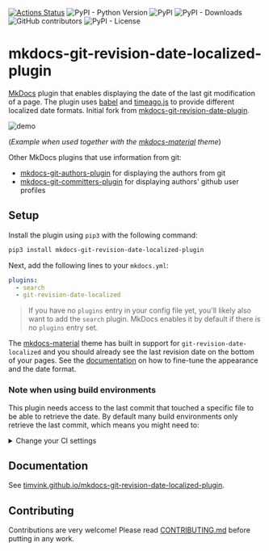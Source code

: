 [![Actions Status](https://github.com/timvink/mkdocs-git-revision-date-localized-plugin/workflows/pytest/badge.svg)](https://github.com/timvink/mkdocs-git-revision-date-localized-plugin/actions)
![PyPI - Python Version](https://img.shields.io/pypi/pyversions/mkdocs-git-revision-date-localized-plugin)
![PyPI](https://img.shields.io/pypi/v/mkdocs-git-revision-date-localized-plugin)
![PyPI - Downloads](https://img.shields.io/pypi/dm/mkdocs-git-revision-date-localized-plugin)
![GitHub contributors](https://img.shields.io/github/contributors/timvink/mkdocs-git-revision-date-localized-plugin)
![PyPI - License](https://img.shields.io/pypi/l/mkdocs-git-revision-date-localized-plugin)

# mkdocs-git-revision-date-localized-plugin

[MkDocs](https://www.mkdocs.org/) plugin that enables displaying the date of the last git modification of a page. The plugin uses [babel](https://github.com/python-babel/babel/tree/master/babel) and [timeago.js](https://github.com/hustcc/timeago.js) to provide different localized date formats. Initial fork from [mkdocs-git-revision-date-plugin](https://github.com/zhaoterryy/mkdocs-git-revision-date-plugin).

![demo](https://github.com/timvink/mkdocs-git-revision-date-localized-plugin/raw/master/demo_screencast.gif)

(*Example when used together with the [mkdocs-material](https://github.com/squidfunk/mkdocs-material) theme*)

Other MkDocs plugins that use information from git:

- [mkdocs-git-authors-plugin](https://github.com/timvink/mkdocs-git-authors-plugin) for displaying the authors from git
- [mkdocs-git-committers-plugin](https://github.com/byrnereese/mkdocs-git-committers-plugin) for displaying authors' github user profiles

## Setup

Install the plugin using `pip3` with the following command:

```bash
pip3 install mkdocs-git-revision-date-localized-plugin
```

Next, add the following lines to your `mkdocs.yml`:

```yaml
plugins:
  - search
  - git-revision-date-localized
```

> If you have no `plugins` entry in your config file yet, you'll likely also want to add the `search` plugin. MkDocs enables it by default if there is no `plugins` entry set.

The [mkdocs-material](https://squidfunk.github.io/mkdocs-material/) theme has built in support for `git-revision-date-localized` and you should already see the last revision date on the bottom of your pages. See the [documentation](https://timvink.github.io/mkdocs-git-revision-date-localized-plugin/index.html) on how to fine-tune the appearance and the date format.

### Note when using build environments

This plugin needs access to the last commit that touched a specific file to be able to retrieve the date. By default many build environments only retrieve the last commit, which means you might need to:

<details>
  <summary>Change your CI settings</summary>
    <ul>
      <li>github actions: set <code>fetch-depth</code> to <code>0</code> (<a href="https://github.com/actions/checkout">docs</a>)</li>
      <li>gitlab runners: set <code>GIT_DEPTH</code> to <code>0</code> (<a href="https://docs.gitlab.com/ee/ci/pipelines/settings.html#limit-the-number-of-changes-fetched-during-clone">docs</a>)</li>
      <li>bitbucket pipelines: set <code>clone: depth: full</code> (<a href="https://support.atlassian.com/bitbucket-cloud/docs/configure-bitbucket-pipelinesyml/">docs</a>)</li>
    </ul>
</details>


## Documentation

See [timvink.github.io/mkdocs-git-revision-date-localized-plugin](https://timvink.github.io/mkdocs-git-revision-date-localized-plugin/index.html).

## Contributing

Contributions are very welcome! Please read [CONTRIBUTING.md](https://github.com/timvink/mkdocs-git-revision-date-localized-plugin/blob/master/CONTRIBUTING.md) before putting in any work.
